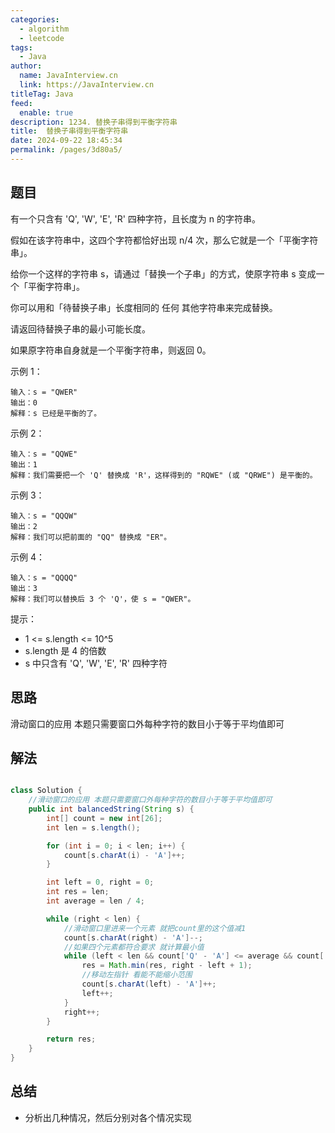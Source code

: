 ```yaml
---
categories: 
  - algorithm
  - leetcode
tags: 
  - Java
author: 
  name: JavaInterview.cn
  link: https://JavaInterview.cn
titleTag: Java
feed: 
  enable: true
description: 1234. 替换子串得到平衡字符串
title:  替换子串得到平衡字符串
date: 2024-09-22 18:45:34
permalink: /pages/3d80a5/
---
```


## 题目
有一个只含有 'Q', 'W', 'E', 'R' 四种字符，且长度为 n 的字符串。

假如在该字符串中，这四个字符都恰好出现 n/4 次，那么它就是一个「平衡字符串」。



给你一个这样的字符串 s，请通过「替换一个子串」的方式，使原字符串 s 变成一个「平衡字符串」。

你可以用和「待替换子串」长度相同的 任何 其他字符串来完成替换。

请返回待替换子串的最小可能长度。

如果原字符串自身就是一个平衡字符串，则返回 0。



示例 1：

    输入：s = "QWER"
    输出：0
    解释：s 已经是平衡的了。
示例 2：

    输入：s = "QQWE"
    输出：1
    解释：我们需要把一个 'Q' 替换成 'R'，这样得到的 "RQWE" (或 "QRWE") 是平衡的。
示例 3：

    输入：s = "QQQW"
    输出：2
    解释：我们可以把前面的 "QQ" 替换成 "ER"。
示例 4：

    输入：s = "QQQQ"
    输出：3
    解释：我们可以替换后 3 个 'Q'，使 s = "QWER"。


提示：

* 1 <= s.length <= 10^5
* s.length 是 4 的倍数
* s 中只含有 'Q', 'W', 'E', 'R' 四种字符
## 思路

滑动窗口的应用 本题只需要窗口外每种字符的数目小于等于平均值即可

## 解法
```java

class Solution {
    //滑动窗口的应用 本题只需要窗口外每种字符的数目小于等于平均值即可
    public int balancedString(String s) {
        int[] count = new int[26];
        int len = s.length();

        for (int i = 0; i < len; i++) {
            count[s.charAt(i) - 'A']++;
        }

        int left = 0, right = 0;
        int res = len;
        int average = len / 4;

        while (right < len) {
            //滑动窗口里进来一个元素 就把count里的这个值减1
            count[s.charAt(right) - 'A']--;
            //如果四个元素都符合要求 就计算最小值
            while (left < len && count['Q' - 'A'] <= average && count['W' - 'A'] <= average && count['E' - 'A'] <= average && count['R' - 'A'] <= average) {
                res = Math.min(res, right - left + 1);
                //移动左指针 看能不能缩小范围
                count[s.charAt(left) - 'A']++;
                left++;
            }
            right++;
        }

        return res;
    }
}
```

## 总结

- 分析出几种情况，然后分别对各个情况实现 
